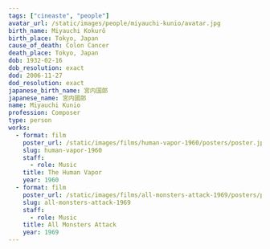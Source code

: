 ```yaml
---
tags: ["cineaste", "people"]
avatar_url: /static/images/people/miyauchi-kunio/avatar.jpg
birth_name: Miyauchi Kokurô
birth_place: Tokyo, Japan
cause_of_death: Colon Cancer
death_place: Tokyo, Japan
dob: 1932-02-16
dob_resolution: exact
dod: 2006-11-27
dod_resolution: exact
japanese_birth_name: 宮内国郎
japanese_name: 宮内國郎
name: Miyauchi Kunio
profession: Composer
type: person
works:
  - format: film
    poster_url: /static/images/films/human-vapor-1960/posters/poster.jpg
    slug: human-vapor-1960
    staff:
      - role: Music
    title: The Human Vapor
    year: 1960
  - format: film
    poster_url: /static/images/films/all-monsters-attack-1969/posters/poster.jpg
    slug: all-monsters-attack-1969
    staff:
      - role: Music
    title: All Monsters Attack
    year: 1969
---
```

